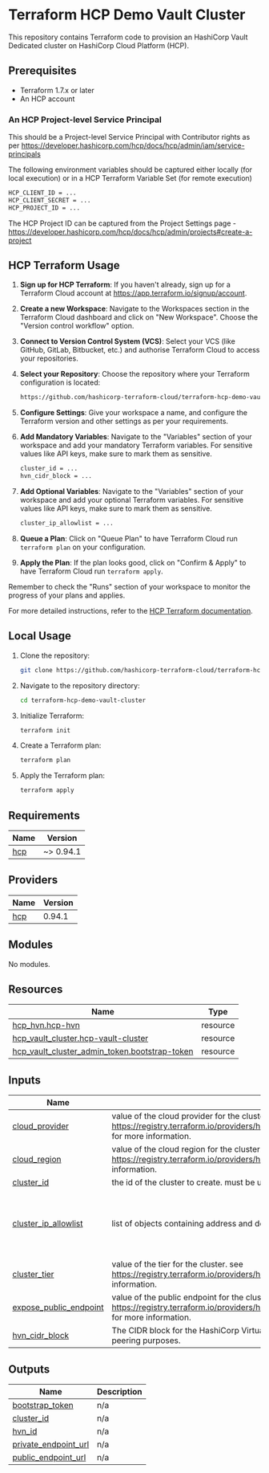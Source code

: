 # Terraform HCP Demo Vault Cluster

This repository contains Terraform code to provision an HashiCorp Vault Dedicated cluster on HashiCorp Cloud Platform (HCP).

## Prerequisites

- Terraform 1.7.x or later
- An HCP account

### An HCP Project-level Service Principal 
This should be a Project-level Service Principal with Contributor rights as per https://developer.hashicorp.com/hcp/docs/hcp/admin/iam/service-principals

The following environment variables should be captured either locally (for local execution) or in a HCP Terraform Variable Set (for remote execution)

   ```bash
   HCP_CLIENT_ID = ...
   HCP_CLIENT_SECRET = ...
   HCP_PROJECT_ID = ...
   ```

The HCP Project ID can be captured from the Project Settings page - https://developer.hashicorp.com/hcp/docs/hcp/admin/projects#create-a-project


## HCP Terraform Usage

1. **Sign up for HCP Terraform**: If you haven't already, sign up for a Terraform Cloud account at https://app.terraform.io/signup/account.

2. **Create a new Workspace**: Navigate to the Workspaces section in the Terraform Cloud dashboard and click on "New Workspace". Choose the "Version control workflow" option.


3. **Connect to Version Control System (VCS)**: Select your VCS (like GitHub, GitLab, Bitbucket, etc.) and authorise Terraform Cloud to access your repositories.

4. **Select your Repository**: Choose the repository where your Terraform configuration is located: 

    ```bash
    https://github.com/hashicorp-terraform-cloud/terraform-hcp-demo-vault-cluster
    ```

5. **Configure Settings**: Give your workspace a name, and configure the Terraform version and other settings as per your requirements.

6. **Add Mandatory Variables**: Navigate to the "Variables" section of your workspace and add your mandatory Terraform variables. For sensitive values like API keys, make sure to mark them as sensitive.

    ```bash
    cluster_id = ...
    hvn_cidr_block = ...
    ```
7. **Add Optional Variables**: Navigate to the "Variables" section of your workspace and add your optional Terraform variables. For sensitive values like API keys, make sure to mark them as sensitive.

    ```bash
    cluster_ip_allowlist = ...
    ```

8. **Queue a Plan**: Click on "Queue Plan" to have Terraform Cloud run `terraform plan` on your configuration.

9. **Apply the Plan**: If the plan looks good, click on "Confirm & Apply" to have Terraform Cloud run `terraform apply`.

Remember to check the "Runs" section of your workspace to monitor the progress of your plans and applies.

For more detailed instructions, refer to the [HCP Terraform documentation](https://developer.hashicorp.com/terraform/cloud-docs).

## Local Usage

1. Clone the repository:

    ```bash
    git clone https://github.com/hashicorp-terraform-cloud/terraform-hcp-demo-vault-cluster.git
    ```

2. Navigate to the repository directory:

    ```bash
    cd terraform-hcp-demo-vault-cluster
    ```

3. Initialize Terraform:

    ```bash
    terraform init
    ```

4. Create a Terraform plan:

    ```bash
    terraform plan
    ```

5. Apply the Terraform plan:

    ```bash
    terraform apply
    ```

<!-- BEGIN_TF_DOCS -->
## Requirements

| Name | Version |
|------|---------|
| <a name="requirement_hcp"></a> [hcp](#requirement\_hcp) | ~> 0.94.1 |

## Providers

| Name | Version |
|------|---------|
| <a name="provider_hcp"></a> [hcp](#provider\_hcp) | 0.94.1 |

## Modules

No modules.

## Resources

| Name | Type |
|------|------|
| [hcp_hvn.hcp-hvn](https://registry.terraform.io/providers/hashicorp/hcp/latest/docs/resources/hvn) | resource |
| [hcp_vault_cluster.hcp-vault-cluster](https://registry.terraform.io/providers/hashicorp/hcp/latest/docs/resources/vault_cluster) | resource |
| [hcp_vault_cluster_admin_token.bootstrap-token](https://registry.terraform.io/providers/hashicorp/hcp/latest/docs/resources/vault_cluster_admin_token) | resource |

## Inputs

| Name | Description | Type | Default | Required |
|------|-------------|------|---------|:--------:|
| <a name="input_cloud_provider"></a> [cloud\_provider](#input\_cloud\_provider) | value of the cloud provider for the cluster. see https://registry.terraform.io/providers/hashicorp/hcp/latest/docs/resources/vault_cluster#cloud_provider for more information. | `string` | `"azure"` | no |
| <a name="input_cloud_region"></a> [cloud\_region](#input\_cloud\_region) | value of the cloud region for the cluster. see https://registry.terraform.io/providers/hashicorp/hcp/latest/docs/resources/vault_cluster#region for more information. | `string` | `"westeurope"` | no |
| <a name="input_cluster_id"></a> [cluster\_id](#input\_cluster\_id) | the id of the cluster to create. must be unique within the account. | `string` | n/a | yes |
| <a name="input_cluster_ip_allowlist"></a> [cluster\_ip\_allowlist](#input\_cluster\_ip\_allowlist) | list of objects containing address and description for the ip allowlist | <pre>list(object({<br>    address     = string<br>    description = string<br>  }))</pre> | <pre>[<br>  {<br>    "address": "0.0.0.0/0",<br>    "description": "allow all traffic"<br>  }<br>]</pre> | no |
| <a name="input_cluster_tier"></a> [cluster\_tier](#input\_cluster\_tier) | value of the tier for the cluster. see https://registry.terraform.io/providers/hashicorp/hcp/latest/docs/resources/vault_cluster#tier for more information. | `string` | `"standard_small"` | no |
| <a name="input_expose_public_endpoint"></a> [expose\_public\_endpoint](#input\_expose\_public\_endpoint) | value of the public endpoint for the cluster. see https://registry.terraform.io/providers/hashicorp/hcp/latest/docs/resources/vault_cluster#public_endpoint for more information. | `bool` | `true` | no |
| <a name="input_hvn_cidr_block"></a> [hvn\_cidr\_block](#input\_hvn\_cidr\_block) | The CIDR block for the HashiCorp Virtual Network. Should not overlap with any existing networks for peering purposes. | `string` | n/a | yes |

## Outputs

| Name | Description |
|------|-------------|
| <a name="output_bootstrap_token"></a> [bootstrap\_token](#output\_bootstrap\_token) | n/a |
| <a name="output_cluster_id"></a> [cluster\_id](#output\_cluster\_id) | n/a |
| <a name="output_hvn_id"></a> [hvn\_id](#output\_hvn\_id) | n/a |
| <a name="output_private_endpoint_url"></a> [private\_endpoint\_url](#output\_private\_endpoint\_url) | n/a |
| <a name="output_public_endpoint_url"></a> [public\_endpoint\_url](#output\_public\_endpoint\_url) | n/a |
<!-- END_TF_DOCS -->